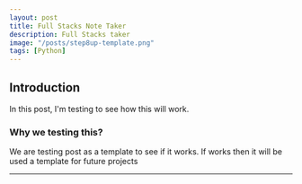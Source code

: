 ```yaml
---
layout: post
title: Full Stacks Note Taker
description: Full Stacks taker
image: "/posts/step8up-template.png"
tags: [Python]
---
```


## Introduction

In this post, I'm testing to see how this will work.

### Why we testing this?

We are testing post as a template to see if it works. If works then it will be used a template for future projects

---